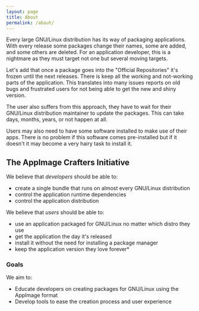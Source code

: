 ```yaml
---
layout: page
title: About
permalink: /about/
---
```


Every large GNU/Linux distribution has its way of packaging applications. With every release some packages change their names, some are added, and some others are deleted. For an application developer, this is a nightmare as they must target not one but several moving targets.

Let's add that once a package goes into the "Official Repositories" it's frozen until the next releases. There is keep all the working and not-working parts of the application. This translates into many issues reports on old bugs and frustrated users for not being able to get the new and shiny version.

The user also suffers from this approach, they have to wait for their GNU/Linux distribution maintainer to update the packages. This can take days, months, years, or not happen at all.

Users may also need to have some software installed to make use of their apps. There is no problem if this software comes pre-installed but if it doesn't it may become a very hairy task to install it.

## The AppImage Crafters Initiative

We believe that *developers* should be able to:
- create a single bundle that runs on almost every GNU/Linux distribution
- control the application runtime dependencies
- control the application distribution

We believe that *users* should be able to:
- use an application packaged for GNU/Linux no matter which distro they use
- get the application the day it's released
- install it without the need for installing a package manager
- keep the application version they love forever*

### Goals

We aim to:
- Educate developers on creating packages for GNU/Linux using the AppImage format
- Develop tools to ease the creation process and user experience

